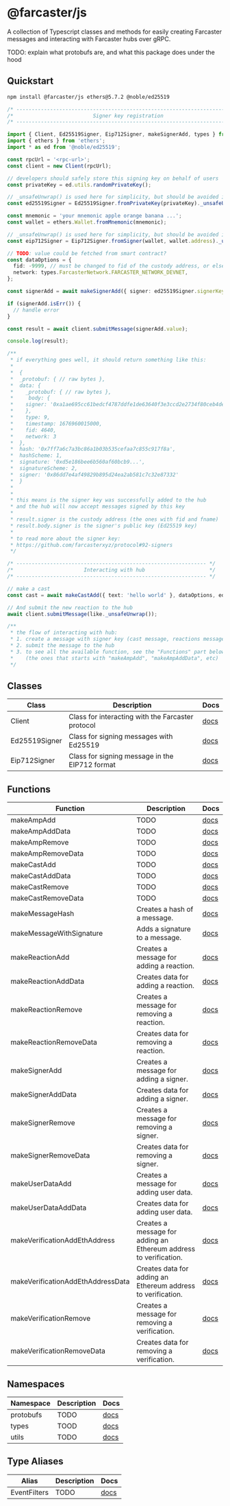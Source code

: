 # @farcaster/js

A collection of Typescript classes and methods for easily creating Farcaster messages and interacting with Farcaster hubs over gRPC.

TODO: explain what protobufs are, and what this package does under the hood

## Quickstart

```bash
npm install @farcaster/js ethers@5.7.2 @noble/ed25519
```

```typescript
/* -------------------------------------------------------------------------- */
/*                          Signer key registration                           */
/* -------------------------------------------------------------------------- */

import { Client, Ed25519Signer, Eip712Signer, makeSignerAdd, types } from '@farcaster/js';
import { ethers } from 'ethers';
import * as ed from '@noble/ed25519';

const rpcUrl = '<rpc-url>';
const client = new Client(rpcUrl);

// developers should safely store this signing key on behalf of users
const privateKey = ed.utils.randomPrivateKey();

// _unsafeUnwrap() is used here for simplicity, but should be avoided in production
const ed25519Signer = Ed25519Signer.fromPrivateKey(privateKey)._unsafeUnwrap();

const mnemonic = 'your mnemonic apple orange banana ...';
const wallet = ethers.Wallet.fromMnemonic(mnemonic);

// _unsafeUnwrap() is used here for simplicity, but should be avoided in production
const eip712Signer = Eip712Signer.fromSigner(wallet, wallet.address)._unsafeUnwrap();

// TODO: value could be fetched from smart contract?
const dataOptions = {
  fid: -9999, // must be changed to fid of the custody address, or else it will fail
  network: types.FarcasterNetwork.FARCASTER_NETWORK_DEVNET,
};

const signerAdd = await makeSignerAdd({ signer: ed25519Signer.signerKeyHex }, dataOptions, eip712Signer);

if (signerAdd.isErr()) {
  // handle error
}

const result = await client.submitMessage(signerAdd.value);

console.log(result);

/**
 * if everything goes well, it should return something like this:
 *
 *  {
 *  _protobuf: { // raw bytes },
 *  data: {
 *    _protobuf: { // raw bytes },
 *     body: {
 *    signer: '0xa1ae695cc61bedcf4787ddfe1de63640f3e3ccd2e2734f80ceb4dee27baa8aaa'
 *    },
 *    type: 9,
 *    timestamp: 1676960015000,
 *    fid: 4640,
 *    network: 3
 *  },
 *  hash: '0x7ff7a6c7a3bc86a1b03b535cefaa7c855c917f8a',
 *  hashScheme: 1,
 *  signature: '0xd5e186bee6b560af60bcb9...',
 *  signatureScheme: 2,
 *  signer: '0x86dd7e4af49829b895d24ea2ab581c7c32e87332'
 *  }
 *
 *
 * this means is the signer key was successfully added to the hub
 * and the hub will now accept messages signed by this key
 *
 * result.signer is the custody address (the ones with fid and fname)
 * result.body.signer is the signer's public key (Ed25519 key)
 *
 * to read more about the signer key:
 * https://github.com/farcasterxyz/protocol#92-signers
 */

/* -------------------------------------------------------------- */
/*                       Interacting with hub                     */
/* -------------------------------------------------------------- */

// make a cast
const cast = await makeCastAdd({ text: 'hello world' }, dataOptions, ed25519Signer);

// And submit the new reaction to the hub
await client.submitMessage(like._unsafeUnwrap());

/**
 * the flow of interacting with hub:
 * 1. create a message with signer key (cast message, reactions message, verification message, etc)
 * 2. submit the message to the hub
 * 3. to see all the available function, see the "Functions" part below
 *    (the ones that starts with "makeAmpAdd", "makeAmpAddData", etc)
 */
```

## Classes

| Class         | Description                                       | Docs                            |
| ------------- | ------------------------------------------------- | ------------------------------- |
| Client        | Class for interacting with the Farcaster protocol | [docs](./docs/Client.md)        |
| Ed25519Signer | Class for signing messages with Ed25519           | [docs](./docs/Ed25519Signer.md) |
| Eip712Signer  | Class for signing message in the EIP712 format    | [docs](./docs/Eip712Signer.md)  |

## Functions

| Function                          | Description                                                       | Docs                                                          |
| --------------------------------- | ----------------------------------------------------------------- | ------------------------------------------------------------- |
| makeAmpAdd                        | TODO                                                              | [docs](./docs/functions.md#makeampadd)                        |
| makeAmpAddData                    | TODO                                                              | [docs](./docs/functions.md#makeampadddata)                    |
| makeAmpRemove                     | TODO                                                              | [docs](./docs/functions.md#makeampremove)                     |
| makeAmpRemoveData                 | TODO                                                              | [docs](./docs/functions.md#makeampremovedata)                 |
| makeCastAdd                       | TODO                                                              | [docs](./docs/functions.md#makecastadd)                       |
| makeCastAddData                   | TODO                                                              | [docs](./docs/functions.md#makecastadddata)                   |
| makeCastRemove                    | TODO                                                              | [docs](./docs/functions.md#makecastremove)                    |
| makeCastRemoveData                | TODO                                                              | [docs](./docs/functions.md#makecastremovedata)                |
| makeMessageHash                   | Creates a hash of a message.                                      | [docs](./docs/functions.md#makemessagehash)                   |
| makeMessageWithSignature          | Adds a signature to a message.                                    | [docs](./docs/functions.md#makemessagewithsignature)          |
| makeReactionAdd                   | Creates a message for adding a reaction.                          | [docs](./docs/functions.md#makereactionadd)                   |
| makeReactionAddData               | Creates data for adding a reaction.                               | [docs](./docs/functions.md#makereactionadddata)               |
| makeReactionRemove                | Creates a message for removing a reaction.                        | [docs](./docs/functions.md#makereactionremove)                |
| makeReactionRemoveData            | Creates data for removing a reaction.                             | [docs](./docs/functions.md#makereactionremovedata)            |
| makeSignerAdd                     | Creates a message for adding a signer.                            | [docs](./docs/functions.md#makesigneradd)                     |
| makeSignerAddData                 | Creates data for adding a signer.                                 | [docs](./docs/functions.md#makesigneradddata)                 |
| makeSignerRemove                  | Creates a message for removing a signer.                          | [docs](./docs/functions.md#makesignerremove)                  |
| makeSignerRemoveData              | Creates data for removing a signer.                               | [docs](./docs/functions.md#makesignerremovedata)              |
| makeUserDataAdd                   | Creates a message for adding user data.                           | [docs](./docs/functions.md#makeuserdataadd)                   |
| makeUserDataAddData               | Creates data for adding user data.                                | [docs](./docs/functions.md#makeuserdataadddata)               |
| makeVerificationAddEthAddress     | Creates a message for adding an Ethereum address to verification. | [docs](./docs/functions.md#makeverificationaddethaddress)     |
| makeVerificationAddEthAddressData | Creates data for adding an Ethereum address to verification.      | [docs](./docs/functions.md#makeverificationaddethaddressdata) |
| makeVerificationRemove            | Creates a message for removing a verification.                    | [docs](./docs/functions.md#makeverificationremove)            |
| makeVerificationRemoveData        | Creates data for removing a verification.                         | [docs](./functions.md#makeverificationremovedata)             |

## Namespaces

| Namespace | Description | Docs                        |
| --------- | ----------- | --------------------------- |
| protobufs | TODO        | [docs](./docs/protobufs.md) |
| types     | TOOD        | [docs](./docs/types.md)     |
| utils     | TODO        | [docs](./docs/utils.md)     |

## Type Aliases

| Alias        | Description | Docs                                 |
| ------------ | ----------- | ------------------------------------ |
| EventFilters | TODO        | [docs](./docs/types.md#eventfilters) |
